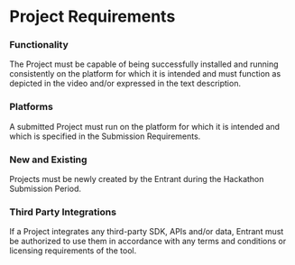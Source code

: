 # Project Requirements

### Functionality
The Project must be capable of being successfully installed and running consistently on the platform for which it is intended and must function as depicted in the video and/or expressed in the text description.

### Platforms
A submitted Project must run on the platform for which it is intended and which is specified in the Submission Requirements. 

### New and Existing
Projects must be newly created by the Entrant during the Hackathon Submission Period.

### Third Party Integrations
If a Project integrates any third-party SDK, APIs and/or data, Entrant must be authorized to use them in accordance with any terms and conditions or licensing requirements of the tool.
